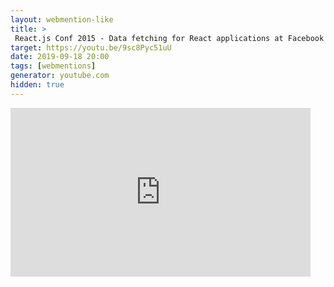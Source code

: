 ```yaml
---
layout: webmention-like
title: >
 React.js Conf 2015 - Data fetching for React applications at Facebook
target: https://youtu.be/9sc8Pyc51uU
date: 2019-09-18 20:00
tags: [webmentions]
generator: youtube.com
hidden: true
---
```


 <div style="width: 480px; height: 270px; overflow: hidden; position: relative;"><iframe frameborder="0" scrolling="no" seamless="seamless" webkitallowfullscreen="webkitAllowFullScreen" mozallowfullscreen="mozallowfullscreen" allowfullscreen="allowfullscreen" id="okplayer" width="480" height="270" src="http://youtube.com/embed/9sc8Pyc51uU" style="position: absolute; top: 0px; left: 0px; width: 480px; height: 270px;"></iframe></div>